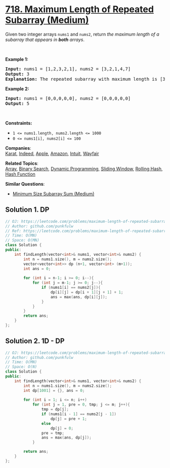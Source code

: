 # [718. Maximum Length of Repeated Subarray (Medium)](https://leetcode.com/problems/maximum-length-of-repeated-subarray/)

<p>Given two integer arrays <code>nums1</code> and <code>nums2</code>, return <em>the maximum length of a subarray that appears in <strong>both</strong> arrays</em>.</p>

<p>&nbsp;</p>
<p><strong>Example 1:</strong></p>

<pre><strong>Input:</strong> nums1 = [1,2,3,2,1], nums2 = [3,2,1,4,7]
<strong>Output:</strong> 3
<strong>Explanation:</strong> The repeated subarray with maximum length is [3,2,1].
</pre>

<p><strong>Example 2:</strong></p>

<pre><strong>Input:</strong> nums1 = [0,0,0,0,0], nums2 = [0,0,0,0,0]
<strong>Output:</strong> 5
</pre>

<p>&nbsp;</p>
<p><strong>Constraints:</strong></p>

<ul>
	<li><code>1 &lt;= nums1.length, nums2.length &lt;= 1000</code></li>
	<li><code>0 &lt;= nums1[i], nums2[i] &lt;= 100</code></li>
</ul>


**Companies**:  
[Karat](https://leetcode.com/company/karat), [Indeed](https://leetcode.com/company/indeed), [Apple](https://leetcode.com/company/apple), [Amazon](https://leetcode.com/company/amazon), [Intuit](https://leetcode.com/company/intuit), [Wayfair](https://leetcode.com/company/wayfair)

**Related Topics**:  
[Array](https://leetcode.com/tag/array/), [Binary Search](https://leetcode.com/tag/binary-search/), [Dynamic Programming](https://leetcode.com/tag/dynamic-programming/), [Sliding Window](https://leetcode.com/tag/sliding-window/), [Rolling Hash](https://leetcode.com/tag/rolling-hash/), [Hash Function](https://leetcode.com/tag/hash-function/)

**Similar Questions**:
* [Minimum Size Subarray Sum (Medium)](https://leetcode.com/problems/minimum-size-subarray-sum/)

## Solution 1. DP


```cpp
// OJ: https://leetcode.com/problems/maximum-length-of-repeated-subarray/
// Author: github.com/punkfulw
// Ref: https://leetcode.com/problems/maximum-length-of-repeated-subarray/discuss/109068/JavaC%2B%2B-Clean-Code-8-lines
// Time: O(MN)
// Space: O(MN)
class Solution {
public:
    int findLength(vector<int>& nums1, vector<int>& nums2) {
        int n = nums1.size(), m = nums2.size();
        vector<vector<int>> dp (n+1, vector<int> (m+1));
        int ans = 0;
        
        for (int i = n-1; i >= 0; i--){
            for (int j = m-1; j >= 0; j--){
                if (nums1[i] == nums2[j]){
                    dp[i][j] = dp[i + 1][j + 1] + 1;
                    ans = max(ans, dp[i][j]);
                }
            }
        }
        return ans;
    }
};
```

## Solution 2. 1D - DP 


```cpp
// OJ: https://leetcode.com/problems/maximum-length-of-repeated-subarray/
// Author: github.com/punkfulw
// Time: O(MN)
// Space: O(N)
class Solution {
public:
    int findLength(vector<int>& nums1, vector<int>& nums2) {
        int n = nums1.size(), m = nums2.size();
        int dp[1001] = {}, ans = 0;
        
        for (int i = 1; i <= n; i++)
            for (int j = 1, pre = 0, tmp; j <= m; j++){
                tmp = dp[j];
                if (nums1[i - 1] == nums2[j - 1])
                    dp[j] = pre + 1;
                else 
                    dp[j] = 0;
                pre = tmp;
                ans = max(ans, dp[j]);
            }

        return ans;
    }
};
```
